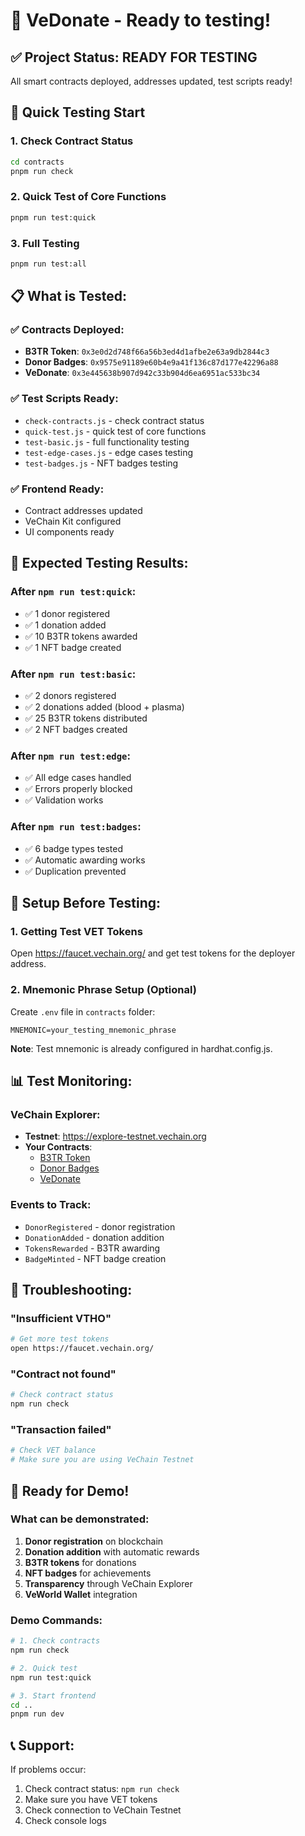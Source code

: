 # 🧪 VeDonate - Ready to testing!

## ✅ **Project Status: READY FOR TESTING**

All smart contracts deployed, addresses updated, test scripts ready!

## 🚀 **Quick Testing Start**

### 1. Check Contract Status

```bash
cd contracts
pnpm run check
```

### 2. Quick Test of Core Functions

```bash
pnpm run test:quick
```

### 3. Full Testing

```bash
pnpm run test:all
```

## 📋 **What is Tested:**

### ✅ **Contracts Deployed:**

- **B3TR Token**: `0x3e0d2d748f66a56b3ed4d1afbe2e63a9db2844c3`
- **Donor Badges**: `0x9575e91189e60b4e9a41f136c87d177e42296a88`
- **VeDonate**: `0x3e445638b907d942c33b904d6ea6951ac533bc34`

### ✅ **Test Scripts Ready:**

- `check-contracts.js` - check contract status
- `quick-test.js` - quick test of core functions
- `test-basic.js` - full functionality testing
- `test-edge-cases.js` - edge cases testing
- `test-badges.js` - NFT badges testing

### ✅ **Frontend Ready:**

- Contract addresses updated
- VeChain Kit configured
- UI components ready

## 🎯 **Expected Testing Results:**

### After `npm run test:quick`:

- ✅ 1 donor registered
- ✅ 1 donation added
- ✅ 10 B3TR tokens awarded
- ✅ 1 NFT badge created

### After `npm run test:basic`:

- ✅ 2 donors registered
- ✅ 2 donations added (blood + plasma)
- ✅ 25 B3TR tokens distributed
- ✅ 2 NFT badges created

### After `npm run test:edge`:

- ✅ All edge cases handled
- ✅ Errors properly blocked
- ✅ Validation works

### After `npm run test:badges`:

- ✅ 6 badge types tested
- ✅ Automatic awarding works
- ✅ Duplication prevented

## 🔧 **Setup Before Testing:**

### 1. Getting Test VET Tokens

Open https://faucet.vechain.org/ and get test tokens for the deployer address.

### 2. Mnemonic Phrase Setup (Optional)

Create `.env` file in `contracts` folder:

```env
MNEMONIC=your_testing_mnemonic_phrase
```

**Note**: Test mnemonic is already configured in hardhat.config.js.

## 📊 **Test Monitoring:**

### VeChain Explorer:

- **Testnet**: https://explore-testnet.vechain.org
- **Your Contracts**:
  - [B3TR Token](https://explore-testnet.vechain.org/accounts/0x3e0d2d748f66a56b3ed4d1afbe2e63a9db2844c3)
  - [Donor Badges](https://explore-testnet.vechain.org/accounts/0x9575e91189e60b4e9a41f136c87d177e42296a88)
  - [VeDonate](https://explore-testnet.vechain.org/accounts/0x3e445638b907d942c33b904d6ea6951ac533bc34)

### Events to Track:

- `DonorRegistered` - donor registration
- `DonationAdded` - donation addition
- `TokensRewarded` - B3TR awarding
- `BadgeMinted` - NFT badge creation

## 🚨 **Troubleshooting:**

### "Insufficient VTHO"

```bash
# Get more test tokens
open https://faucet.vechain.org/
```

### "Contract not found"

```bash
# Check contract status
npm run check
```

### "Transaction failed"

```bash
# Check VET balance
# Make sure you are using VeChain Testnet
```

## 🎉 **Ready for Demo!**

### What can be demonstrated:

1. **Donor registration** on blockchain
2. **Donation addition** with automatic rewards
3. **B3TR tokens** for donations
4. **NFT badges** for achievements
5. **Transparency** through VeChain Explorer
6. **VeWorld Wallet** integration

### Demo Commands:

```bash
# 1. Check contracts
npm run check

# 2. Quick test
npm run test:quick

# 3. Start frontend
cd ..
pnpm run dev
```

## 📞 **Support:**

If problems occur:

1. Check contract status: `npm run check`
2. Make sure you have VET tokens
3. Check connection to VeChain Testnet
4. Check console logs
